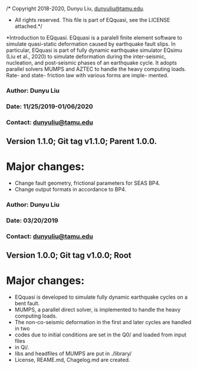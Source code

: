 /* Copyright 2018-2020, Dunyu Liu, dunyuliu@tamu.edu.
* All rights reserved. This file is part of EQquasi, see the LICENSE attached.*/ 

*Introduction to EQquasi.
EQquasi is a paralell finite element software to simulate quasi-static deformation caused by
earthquake fault slips. In particular, EQquasi is part of fully dynamic earthquake simulator
EQsimu (Liu et al., 2020) to simulate deformation during the inter-seismic, nucleation, and 
post-seismic phases of an earthquake cycle. It adopts parallel solvers MUMPS and AZTEC to 
handle the heavy computing loads. Rate- and state- friction law with various forms are imple-
mented. 

### Author:  Dunyu Liu
### Date:    11/25/2019-01/06/2020
### Contact: dunyuliu@tamu.edu
## Version 1.1.0; Git tag v1.1.0; Parent 1.0.0.
# Major changes:
* Change fault geometry, frictional parameters for SEAS BP4. 
* Change output formats in accordance to BP4.


### Author:  Dunyu Liu
### Date:    03/20/2019
### Contact: dunyuliu@tamu.edu
## Version 1.0.0; Git tag v1.0.0; Root
# Major changes:
* EQquasi is developed to simulate fully dynamic earthquake cycles on a bent fault.
* MUMPS, a parallel direct solver, is implemented to handle the heavy computing loads.
* The non-co-seismic deformation in the first and later cycles are handled in two 
*	codes due to initial conditions are set in the Q0/ and loaded from input files 
*	in Qi/.
* libs and headfiles of MUMPS are put in ./library/
* License, REAME.md, Chagelog.md are created. 




